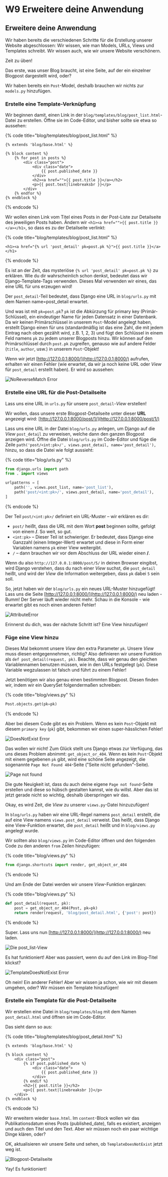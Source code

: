 # W9 Erweitere deine Anwendung

## Erweitere deine Anwendung

Wir haben bereits die verschiedenen Schritte für die Erstellung unserer Website abgeschlossen: Wir wissen, wie man Models, URLs, Views und Templates schreibt. Wir wissen auch, wie wir unsere Website verschönern.

Zeit zu üben!

Das erste, was unser Blog braucht, ist eine Seite, auf der ein einzelner Blogpost dargestellt wird, oder?

Wir haben bereits ein `Post`-Model, deshalb brauchen wir nichts zur `models.py` hinzufügen.

### Erstelle eine Template-Verknüpfung

Wir beginnen damit, einen Link in der `blog/templates/blog/post_list.html`-Datei zu erstellen. Öffne sie im Code-Editor, und bisher sollte sie etwa so aussehen:

{% code title="blog/templates/blog/post\_list.html" %}
```markup
{% extends 'blog/base.html' %}

{% block content %}
    {% for post in posts %}
        <div class="post">
            <div class="date">
                {{ post.published_date }}
            </div>
            <h2><a href="">{{ post.title }}</a></h2>
            <p>{{ post.text|linebreaksbr }}</p>
        </div>
    {% endfor %}
{% endblock %}
```
{% endcode %}

Wir wollen einen Link vom Titel eines Posts in der Post-Liste zur Detailseite des jeweiligen Posts haben. Ändern wir `<h1><a href="">{{ post.title }}</a></h1>`, so dass es zu der Detailseite verlinkt:

{% code title="blog/templates/blog/post\_list.html" %}
```markup
<h1><a href="{% url 'post_detail' pk=post.pk %}">{{ post.title }}</a></h1>
```
{% endcode %}

Es ist an der Zeit, das mysteriöse  `{% url 'post_detail' pk=post.pk %}` zu erklären. Wie du dir wahrscheinlich schon denkst, bedeutet dass wir Django-Template-Tags verwenden. Dieses Mal verwenden wir eines, das eine URL für uns erzeugen wird!

Der `post_detail`-Teil bedeutet, dass Django eine URL in `blog/urls.py` mit dem Namen name=post\_detail erwartet.

Und was ist mit `pk=post.pk`? `pk` ist die Abkürzung für primary key \(Primär-Schlüssel\), ein eindeutiger Name für jeden Datensatz in einer Datenbank. Da wir keinen Primärschlüssel in unserem `Post`-Model angelegt haben, erstellt Django einen für uns \(standardmäßig ist das eine Zahl, die mit jedem Eintrag nach oben gezählt wird, z.B. 1, 2, 3\) und fügt den Schlüssel in einem Feld namens `pk` zu jedem unserer Blogposts hinzu. Wir können auf den Primärschlüssel durch `post.pk` zugreifen, genauso wie auf andere Felder \(`title`, `author`, usw.\) in unserem `Post`-Objekt!

Wenn wir jetzt [http://127.0.0.1:8000/](http://127.0.0.1:8000/) aufrufen, erhalten wir einen Fehler \(wie erwartet, da wir ja noch keine URL oder _View_ für `post_detail` erstellt haben\). Er wird so aussehen:

![NoReverseMatch Error](.gitbook/assets/no_reverse_match2.png)

### Erstelle eine URL für die Post-Detailseite

Lass uns eine URL in `urls.py` für unsere `post_detail`-_View_ erstellen!

Wir wollen, dass unsere erste Blogpost-Detailseite unter dieser **URL** angezeigt wird: [http://127.0.0.1:8000/post/1/](http://127.0.0.1:8000/post/1/)

Lass uns eine URL in der Datei `blog/urls.py` anlegen, um Django auf die _View_ `post_detail` zu verweisen, welche dann den ganzen Blogpost anzeigen wird. Öffne die Datei `blog/urls.py` im Code-Editor und füge die Zeile `path('post/<int:pk>/', views.post_detail, name='post_detail'),` hinzu, so dass die Datei wie folgt aussieht:

{% code title="blog/urls.py" %}
```python
from django.urls import path
from . import views

urlpatterns = [
    path('', views.post_list, name='post_list'),
    path('post/<int:pk>/', views.post_detail, name='post_detail'),
]
```
{% endcode %}

Der Teil `post/<int:pk>/` definiert ein URL-Muster – wir erklären es dir:

* `post/` heißt, dass die URL mit dem Wort **post** beginnen sollte, gefolgt von einem **/**. So weit, so gut.
* `<int:pk>` – Dieser Teil ist schwieriger. Er bedeutet, dass Django eine Ganzzahl \(einen Integer-Wert\) erwartet und diese in Form einer Variablen namens `pk` einer View weitergibt.
* `/` – dann brauchen wir vor dem Abschluss der URL wieder einen **/**.

Wenn du also `http://127.0.0.1:8000/post/5/` in deinen Browser eingibst, wird Django verstehen, dass du nach einer _View_ suchst, die `post_detail` heißt, und wird der _View_ die Information weitergeben, dass `pk` dabei `5` sein soll.

So, jetzt haben wir der `blog/urls.py` ein neues URL-Muster hinzugefügt! Lass uns die Seite [http://127.0.0.1:8000/](http://127.0.0.1:8000/) neu laden - Bumm! Der Server läuft wieder nicht mehr. Schau in die Konsole - wie erwartet gibt es noch einen anderen Fehler!

![AttributeError](.gitbook/assets/attribute_error2.png)

Erinnerst du dich, was der nächste Schritt ist? Eine View hinzufügen!

### Füge eine View hinzu

Dieses Mal bekommt unsere _View_ den extra Parameter `pk`. Unsere _View_ muss diesen entgegennehmen, richtig? Also definieren wir unsere Funktion als `def post_detail(request, pk)`. Beachte, dass wir genau den gleichen Variablennamen benutzen müssen, wie in den URLs festgelegt \(`pk`\). Diese Variable wegzulassen ist falsch und führt zu einem Fehler!

Jetzt benötigen wir also genau einen bestimmten Blogpost. Diesen finden wir, indem wir ein QuerySet folgendermaßen schreiben:

{% code title="blog/views.py" %}
```python
Post.objects.get(pk=pk)
```
{% endcode %}

Aber bei diesem Code gibt es ein Problem. Wenn es kein `Post`-Objekt mit diesem `primary key` \(`pk`\) gibt, bekommen wir einen super-hässlichen Fehler!

![DoesNotExist Error](.gitbook/assets/does_not_exist2.png)

Das wollen wir nicht! Zum Glück stellt uns Django etwas zur Verfügung, das uns dieses Problem abnimmt: `get_object_or_404`. Wenn es kein `Post`-Objekt mit einem gegebenen `pk` gibt, wird eine schöne Seite angezeigt, die sogenannte `Page Not Found 404`-Seite \("Seite nicht gefunden"-Seite\).

![Page not found](.gitbook/assets/404_2.png)

Die gute Neuigkeit ist, dass du auch deine eigene `Page not found`-Seite erstellen und diese so hübsch gestalten kannst, wie du willst. Aber das ist jetzt gerade nicht so wichtig, deshalb überspringen wir das.

Okay, es wird Zeit, die _View_ zu unserer `views.py`-Datei hinzuzufügen!

In `blog/urls.py` haben wir eine URL-Regel namens `post_detail` erstellt, die auf eine View namens `views.post_detail` verweist. Das heißt, dass Django eine View-Funktion erwartet, die `post_detail` heißt und in `blog/views.py` angelegt wurde.

Wir sollten also `blog/views.py` im Code-Editor öffnen und den folgenden Code zu den anderen `from` Zeilen hinzufügen:

{% code title="blog/views.py" %}
```python
from django.shortcuts import render, get_object_or_404
```
{% endcode %}

Und am Ende der Datei werden wir unsere _View_-Funktion ergänzen:

{% code title="blog/views.py" %}
```python
def post_detail(request, pk):
    post = get_object_or_404(Post, pk=pk)
    return render(request, 'blog/post_detail.html', {'post': post})
```
{% endcode %}

Super. Lass uns nun [http://127.0.0.1:8000/](http://127.0.0.1:8000/) neu laden.

![Die post\_list-View](.gitbook/assets/post_list2.png)

Es hat funktioniert! Aber was passiert, wenn du auf den Link im Blog-Titel klickst?

![TemplateDoesNotExist Error](.gitbook/assets/template_does_not_exist2.png)

Oh nein! Ein anderer Fehler! Aber wir wissen ja schon, wie wir mit diesem umgehen, oder? Wir müssen ein Template hinzufügen!

### Erstelle ein Template für die Post-Detailseite

Wir erstellen eine Datei in `blog/templates/blog` mit dem Namen `post_detail.html` und öffnen sie im Code-Editor.

Das sieht dann so aus:

{% code title="blog/templates/blog/post\_detail.html" %}
```markup
{% extends 'blog/base.html' %}

{% block content %}
    <div class="post">
        {% if post.published_date %}
            <div class="date">
                {{ post.published_date }}
            </div>
        {% endif %}
        <h2>{{ post.title }}</h2>
        <p>{{ post.text|linebreaksbr }}</p>
    </div>
{% endblock %}
```
{% endcode %}

Wir erweitern wieder `base.html`. Im `content`-Block wollen wir das Publikationsdatum eines Posts \(published\_date\), falls es existiert, anzeigen und auch den Titel und den Text. Aber wir müssen noch ein paar wichtige Dinge klären, oder?

OK, aktualisieren wir unsere Seite und sehen, ob `TemplateDoesNotExist` jetzt weg ist.

![Blogpost-Detailseite](.gitbook/assets/post_detail2.png)

Yay! Es funktioniert!

